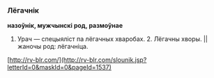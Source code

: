 ### Лёгачнік
**назоўнік, мужчынскі род, размоўнае**

1. Урач — спецыяліст па лёгачных хваробах. 2. Лёгачны хворы. || жаночы род: лёгачніца.

<a rel="author">[http://rv-blr.com/](http://rv-blr.com/slounik.jsp?letterId=0&maskId=0&pageId=1537)</a>
